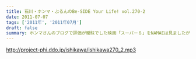 ```yaml
---
title: 石川・ホンマ・ぶるんのBe-SIDE Your Life! vol.270-2
date: 2011-07-07
tags: ['2011年', '2011年07月']
draft: false
summary: ホンマさんのブログで評価が曖昧でした映画「スーパー８」をNAMAEは見ましたが・・・ホンマさん、本当に中身４０分以上は睡眠になっていて映画について語れず。なんなんだろう。もったいないな。NAMAE
---
```


http://project-phi.ddo.jp/ishikawa/ishikawa270_2.mp3
